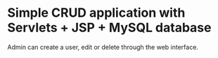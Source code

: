 # Simple CRUD application with Servlets + JSP + MySQL database

Admin can create a user, edit or delete through the web interface.
